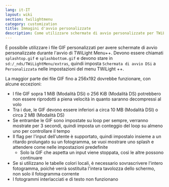 ```yaml
---
lang: it-IT
layout: wiki
section: twilightmenu
category: customization
title: Immagini d'avvio personalizzate
description: Come utilizzare schermate di avvio personalizzate per TWiLight Menu++
---
```


È possibile utilizzare i file GIF personalizzati per avere schermate di avvio personalizzate durante l'avvio di TWiLight Menu++. Devono essere chiamati `splashtop.gif` e `splashbottom.gif` e devono stare in `sd:/_nds/TWiLightMenu/extras`, quindi imposta `Schermata di avvio DSi` a `Personalizzata` nelle impostazioni del menu TWiLight ++.

La maggior parte dei file GIF fino a 256x192 dovrebbe funzionare, con alcune eccezioni:
- I file GIF sopra 1 MiB (Modalità DSi) o 256 KiB (Modalità DS) potrebbero non essere riprodotti a piena velocità in quanto saranno decompressi al volo
- Tra i due, le GIF devono essere inferiori a circa 10 MB (Modalità DSI) o circa 2 MB (Modalità DS)
- Se entrambe le GIF sono impostate su loop per sempre, verranno mostrate per 3 secondi, quindi imposta un conteggio del loop su almeno uno per controllare il tempo
- Il flag per l'input dell'utente è supportato, quindi impostalo insieme a un ritardo prolungato su un fotogramma, se vuoi mostrare uno splash e attendere come nelle impostazioni predefinite
   - Solo la GIF che aspetta un input viene stoppata, così le altre possono continuare
- Se si utilizzano le tabelle colori locali, è necessario sovrascrivere l'intero fotogramma, poiché verrà sostituita l'intera tavolozza dello schermo, non solo il fotogramma corrente
- I fotogrammi interlacciati e di testo non funzionano
